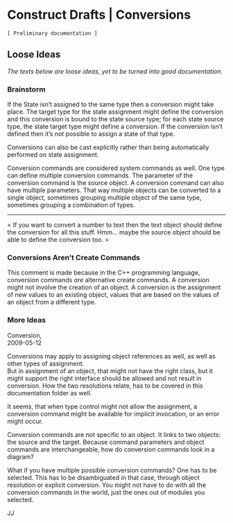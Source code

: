﻿Construct Drafts | Conversions
==============================

`[ Preliminary documentation ]`

## Loose Ideas

*The texts below are loose ideas, yet to be turned into good documentation.*

### Brainstorm

If the State isn’t assigned to the same type then a conversion might take place. The target type for the state assignment might define the conversion and this conversion is bound to the state source type; for each state source type, the state target type might define a conversion. If the conversion isn’t defined then it’s not possible to assign a state of that type.

Conversions can also be cast explicitly rather than being automatically performed on state assignment.

Conversion commands are considered system commands as well. One type can define multiple conversion commands. The parameter of the conversion command is the source object. A conversion command can also have multiple parameters. That way multiple objects can be converted to a single object, sometimes grouping multiple object of the same type, sometimes grouping a combination of types.

-----

< If you want to convert a number to text then the text object should define the conversion for all this stuff. Hmm… maybe the source object should be able to define the conversion too. >

### Conversions Aren’t Create Commands

This comment is made because in the C++ programming language, conversion commands *are* alternative create commands. A conversion might not involve the creation of an object. A conversion is the assignment of new values to an existing object, values that are based on the values of an object from a different type.

### More Ideas

Conversion,  
2009-05-12

Conversions may apply to assigning object references as well, as well as other types of assignment.  
But in assignment of an object, that might not have the right class, but it might support the right interface should be allowed and not result in conversion. How the two resolutions relate, has to be covered in this documentation folder as well.

It seems, that when type control might not allow the assignment, a conversion command might be available for implicit invocation, or an error might occur.

Conversion commands are not specific to an object. It links to two objects: the source and the target. Because command parameters and object commands are interchangeable, how do conversion commands look in a diagram?

What if you have multiple possible conversion commands? One has to be selected. This has to be disambiguated in that case, through object resolution or explicit conversion. You might not have to do with all the conversion commands in the world, just the ones out of modules you selected.

JJ